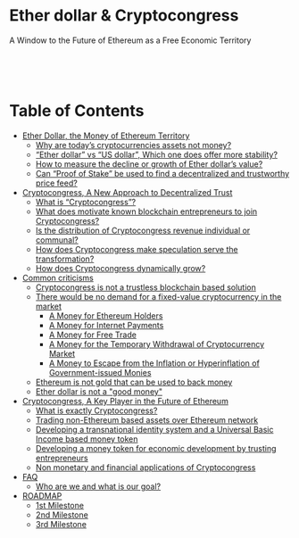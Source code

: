 # Ether dollar & Cryptocongress

A Window to the Future of Ethereum as a Free Economic Territory

&nbsp;

&nbsp;









Table of Contents
=================

   * [Ether Dollar, the Money of Ethereum Territory](#ether-dollar-the-money-of-ethereum-territory)
      * [Why are today’s cryptocurrencies  assets not money?](#why-are-todays-cryptocurrencies--assets-not-money)
      * [“Ether dollar” vs “US dollar”, Which one does offer more stability?](#ether-dollar-vs-us-dollar-which-one-does-offer-more-stability)
      * [How to measure the decline or growth of Ether dollar’s value?](#how-to-measure-the-decline-or-growth-of-ether-dollars-value)
      * [Can “Proof of Stake” be used to find a decentralized and trustworthy price feed?](#can-proof-of-stake-be-used-to-find-a-decentralized-and-trustworthy-price-feed)
   * [Cryptocongress, A New Approach to Decentralized Trust](#cryptocongress-a-new-approach-to-decentralized-trust)
      * [What is “Cryptocongress”?](#what-is-cryptocongress)
      * [What does motivate known blockchain entrepreneurs to join Cryptocongress?](#what-does-motivate-known-blockchain-entrepreneurs-to-join-cryptocongress)
      * [Is the distribution of Cryptocongress revenue individual or communal?](#is-the-distribution-of-cryptocongress-revenue-individual-or-communal)
      * [How does Cryptocongress make speculation serve the transformation?](#how-does-cryptocongress-make-speculation-serve-the-transformation)
      * [How does Cryptocongress dynamically grow?](#how-does-cryptocongress-dynamically-grow)
   * [Common criticisms](#common-criticisms)
      * [Cryptocongress is not a trustless blockchain based solution](#cryptocongress-is-not-a-trustless-blockchain-based-solution)
      * [There would be no demand for a fixed-value cryptocurrency in the market](#there-would-be-no-demand-for-a-fixed-value-cryptocurrency-in-the-market)
         * [A Money for Ethereum Holders](#a-money-for-ethereum-holders)
         * [A Money for Internet Payments](#a-money-for-internet-payments)
         * [A Money for Free Trade](#a-money-for-free-trade)
         * [A Money for the Temporary Withdrawal of Cryptocurrency Market](#a-money-for-the-temporary-withdrawal-of-cryptocurrency-market)
         * [A Money to Escape from the Inflation or Hyperinflation of Government-issued Monies](#a-money-to-escape-from-the-inflation-or-hyperinflation-of-government-issued-monies)
      * [Ethereum is not gold that can be used to back money](#ethereum-is-not-gold-that-can-be-used-to-back-money)
      * [Ether dollar is not a "good money"](#ether-dollar-is-not-a-good-money)
   * [Cryptocongress, A Key Player in the Future of Ethereum](#cryptocongress-a-key-player-in-the-future-of-ethereum)
      * [What is exactly Cryptocongress?](#what-is-exactly-cryptocongress)
      * [Trading non-Ethereum based assets over Ethereum network](#trading-non-ethereum-based-assets-over-ethereum-network)
      * [Developing a transnational identity system and a Universal Basic Income based money token](#developing-a-transnational-identity-system-and-a-universal-basic-income-based-money-token)
      * [Developing a money token for economic development by trusting entrepreneurs](#developing-a-money-token-for-economic-development-by-trusting-entrepreneurs)
      * [Non monetary and financial applications of Cryptocongress](#non-monetary-and-financial-applications-of-cryptocongress)
   * [FAQ](#faq)
      * [Who are we and what is our goal?](#who-are-we-and-what-is-our-goal)
   * [ROADMAP](#roadmap)
      * [1st Milestone](#1st-milestone)
      * [2nd Milestone](#2nd-milestone)
      * [3rd Milestone](#3rd-milestone)
